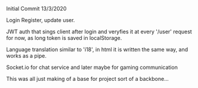 Initial Commit 13/3/2020
  
Login Register, update user.

JWT auth that sings client after login and veryfies it at every '/user' request for now, as long token is saved in localStorage.

Language translation similar to 'i18', in html it is written the same way, and works as a pipe.

Socket.io for chat service and later maybe for gaming communication
   
This was all just making of a base for project sort of a backbone...